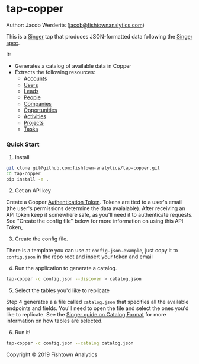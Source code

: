 # tap-copper

Author: Jacob Werderits (jacob@fishtownanalytics.com)

This is a [Singer](http://singer.io) tap that produces JSON-formatted data following the [Singer spec](https://github.com/singer-io/getting-started/blob/master/SPEC.md).

It:
- Generates a catalog of available data in Copper
- Extracts the following resources:
  - [Accounts](https://developer.copper.com/?version=latest#0add3728-327d-4b16-82a8-40b54d176fa9)
  - [Users](https://developer.copper.com/?version=latest#0add3728-327d-4b16-82a8-40b54d176fa9)
  - [Leads](https://developer.copper.com/?version=latest#fa0e5345-3ec3-41ae-acf1-700c8fb27a3a)
  - [People](https://developer.copper.com/?version=latest#4db472db-00a1-45ab-9185-c4660916aac0)
  - [Companies](https://developer.copper.com/?version=latest#84b5bc50-275d-4a69-a004-6e3f3f077583)
  - [Opportunities](https://developer.copper.com/?version=latest#1cd9465f-bd88-4a2c-91fc-ad2d41ecc540)
  - [Activities](https://developer.copper.com/?version=latest#2c9a03e2-bb9f-431b-8d22-3ff741d8dee3)
  - [Projects](https://developer.copper.com/?version=latest#ef473fd5-7e1c-4ca7-9bc6-12c9e025afd2)
  - [Tasks](https://developer.copper.com/?version=latest#0a0059cd-6aa6-4937-a5ec-47c23319271e)

### Quick Start

1. Install

```bash
git clone git@github.com:fishtown-analytics/tap-copper.git
cd tap-copper
pip install -e .
```

2. Get an API key

Create a Copper [Authentication Token](https://developer.copper.com/?version=latest#authentication). Tokens are tied to a user's email (the user's permissions determine the data avaialable). After receiving an API token keep it somewhere safe, as you'll need it to authenticate requests. See "Create the config file" below for more information on using this API Token,

3. Create the config file.

There is a template you can use at `config.json.example`, just copy it to `config.json` in the repo root and insert your token and email

4. Run the application to generate a catalog.

```bash
tap-copper -c config.json --discover > catalog.json
```

5. Select the tables you'd like to replicate

Step 4 generates a a file called `catalog.json` that specifies all the available endpoints and fields. You'll need to open the file and select the ones you'd like to replicate. See the [Singer guide on Catalog Format](https://github.com/singer-io/getting-started/blob/c3de2a10e10164689ddd6f24fee7289184682c1f/BEST_PRACTICES.md#catalog-format) for more information on how tables are selected.

6. Run it!

```bash
tap-copper -c config.json --catalog catalog.json
```

Copyright &copy; 2019 Fishtown Analytics

